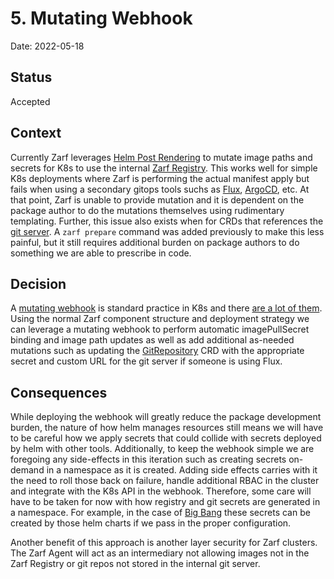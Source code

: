 # 5. Mutating Webhook

Date: 2022-05-18

## Status

Accepted

## Context

Currently Zarf leverages [Helm Post Rendering](https://helm.sh/docs/topics/advanced/#post-rendering) to mutate image paths and secrets for K8s to use the internal [Zarf Registry](../../packages/zarf-registry/). This works well for simple K8s deployments where Zarf is performing the actual manifest apply but fails when using a secondary gitops tools suchs as [Flux](https://github.com/fluxcd/flux2), [ArgoCD](https://argo-cd.readthedocs.io/en/stable/), etc. At that point, Zarf is unable to provide mutation and it is dependent on the package author to do the mutations themselves using rudimentary templating. Further, this issue also exists when for CRDs that references the [git server](../../packages/gitea/). A `zarf prepare` command was added previously to make this less painful, but it still requires additional burden on package authors to do something we are able to prescribe in code.

## Decision

A [mutating webhook](https://kubernetes.io/docs/reference/access-authn-authz/extensible-admission-controllers/) is standard practice in K8s and there [are a lot of them](https://kubernetes.io/docs/reference/access-authn-authz/admission-controllers/#what-does-each-admission-controller-do). Using the normal Zarf component structure and deployment strategy we can leverage a mutating webhook to perform automatic imagePullSecret binding and image path updates as well as add additional as-needed mutations such as updating the [GitRepository](https://fluxcd.io/docs/components/source/gitrepositories/) CRD with the appropriate secret and custom URL for the git server if someone is using Flux.

## Consequences

While deploying the webhook will greatly reduce the package development burden, the nature of how helm manages resources still means we will have to be careful how we apply secrets that could collide with secrets deployed by helm with other tools. Additionally, to keep the webhook simple we are foregoing any side-effects in this iteration such as creating secrets on-demand in a namespace as it is created.  Adding side effects carries with it the need to roll those back on failure, handle additional RBAC in the cluster and integrate with the K8s API in the webhook. Therefore, some care will have to be taken for now with how registry and git secrets are generated in a namespace. For example, in the case of [Big Bang](https://repo1.dso.mil/platform-one/big-bang/bigbang) these secrets can be created by those helm charts if we pass in the proper configuration.

Another benefit of this approach is another layer security for Zarf clusters.  The Zarf Agent will act as an intermediary not allowing images not in the Zarf Registry or git repos not stored in the internal git server.  
